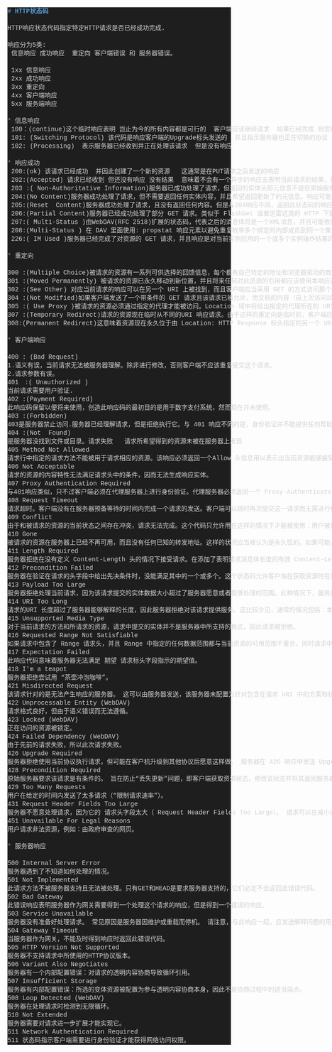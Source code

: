<div><div style="color: rgb(212, 212, 212); background-color: rgb(30, 30, 30); font-family: Consolas, &quot;Courier New&quot;, monospace; line-height: 19px; white-space: pre;"><div><span style="color: #569cd6;font-weight: bold;"># HTTP状态码</span></div><br><div>HTTP响应状态代码指定特定HTTP请求是否已经成功完成.  </div><br><div>响应分为5类:</div><div> 信息响应 成功响应  重定向 客户端错误 和 服务器错误。  </div><br><div> 1xx 信息响应  </div><div> 2xx 成功响应  </div><div> 3xx 重定向  </div><div> 4xx 客户端响应  </div><div> 5xx 服务端响应  </div><br><div><span style="color: #6796e6;">*</span> 信息响应</div><div> 100：(continue)这个临时响应表明 岂止为今的所有内容都是可行的  客户端应该继续请求  如果已经完成 则忽略它</div><div> 101: (Switching Protocol) 该代码是响应客户端的Upgrade标头发送的  并且指示服务器也正在切换的协议</div><div> 102: (Processing)  表示服务器已经收到并正在处理该请求  但是没有响应</div><br><div><span style="color: #6796e6;">*</span> 响应成功</div><div> 200:(ok) 该请求已经成功  并因此创建了一个新的资源   这通常是在PUT请求之后发送的响应  </div><div> 202:(Accepted) 请求已经收到 但还没有响应 没有结果  意味着不会有一个异步的响应去表明当前请求的结果，预期另外的进程和服务去处理请求，或者批处理。</div><div> 203 :( Non-Authoritative Information)服务器已成功处理了请求，但返回的实体头部元信息不是在原始服务器上有效的确定集合，而是来自本地或者第三方的拷贝。当前的信息可能是原始版本的子集或者超集。例如，包含资源的元数据可能导致原始服务器知道元信息的超集。使用此状态码不是必须的，而且只有在响应不使用此状态码便会返回200 OK的情况下才是合适的。  </div><div> 204:(No Content)服务器成功处理了请求，但不需要返回任何实体内容，并且希望返回更新了的元信息。响应可能通过实体头部的形式，返回新的或更新后的元信息。如果存在这些头部信息，则应当与所请求的变量相呼应。如果客户端是浏览器的话，那么用户浏览器应保留发送了该请求的页面，而不产生任何文档视图上的变化，即使按照规范新的或更新后的元信息应当被应用到用户浏览器活动视图中的文档。由于204响应被禁止包含任何消息体，因此它始终以消息头后的第一个空行结尾。  </div><div> 205:(Reset  Content)服务器成功处理了请求，且没有返回任何内容。但是与204响应不同，返回此状态码的响应要求请求者重置文档视图。该响应主要是被用于接受用户输入后，立即重置表单，以便用户能够轻松地开始另一次输入。与204响应一样，该响应也被禁止包含任何消息体，且以消息头后的第一个空行结束。  </div><div> 206:(Partial Content)服务器已经成功处理了部分 GET 请求。类似于 FlashGet 或者迅雷这类的 HTTP 下载工具都是使用此类响应实现断点续传或者将一个大文档分解为多个下载段同时下载。该请求必须包含 Range 头信息来指示客户端希望得到的内容范围，并且可能包含 If-Range 来作为请求条件。  </div><div> 207:( Multi-Status )由WebDAV(RFC 2518)扩展的状态码，代表之后的消息体将是一个XML消息，并且可能依照之前子请求数量的不同，包含一系列独立的响应代码。  </div><div> 208:(Multi-Status ) 在 DAV 里面使用: propstat 响应元素以避免重复枚举多个绑定的内部成员到同一个集合。  </div><div> 226:( IM Used )服务器已经完成了对资源的 GET 请求，并且响应是对当前实例应用的一个或多个实例操作结果的表示。  </div><br><div><span style="color: #6796e6;">*</span> 重定向</div><br><div>300 :(Multiple Choice)被请求的资源有一系列可供选择的回馈信息，每个都有自己特定的地址和浏览器驱动的商议信息。用户或浏览器能够自行选择一个首选的地址进行重定向。  </div><div>301 :(Moved Permanently) 被请求的资源已永久移动到新位置，并且将来任何对此资源的引用都应该使用本响应返回的若干个 URI 之一。如果可能，拥有链接编辑功能的客户端应当自动把请求的地址修改为从服务器反馈回来的地址。除非额外指定，否则这个响应也是可缓存的。  </div><div>302 :(See Other) 对应当前请求的响应可以在另一个 URI 上被找到，而且客户端应当采用 GET 的方式访问那个资源。这个方法的存在主要是为了允许由脚本激活的POST请求输出重定向到一个新的资源。  </div><div>304 :(Not Modified)如果客户端发送了一个带条件的 GET 请求且该请求已被允许，而文档的内容（自上次访问以来或者根据请求的条件）并没有改变，则服务器应当返回这个状态码。304 响应禁止包含消息体，因此始终以消息头后的第一个空行结尾。  </div><div>305 :( Use Proxy )被请求的资源必须通过指定的代理才能被访问。Location 域中将给出指定的代理所在的 URI 信息，接收者需要重复发送一个单独的请求，通过这个代理才能访问相应资源。只有原始服务器才能建立305响应。 </div><div>307 :(Temporary Redirect)请求的资源现在临时从不同的URI 响应请求。由于这样的重定向是临时的，客户端应当继续向原有地址发送以后的请求。只有在Cache-Control或Expires中进行了指定的情况下，这个响应才是可缓存的。  </div><div>308:(Permanent Redirect)这意味着资源现在永久位于由 Location: HTTP Response 标头指定的另一个 URI。 这与 301 Moved Permanently HTTP 响应代码具有相同的语义，但用户代理不能更改所使用的 HTTP 方法：如果在第一个请求中使用 POST，则必须在第二个请求中使用 POST。  </div><br><div><span style="color: #6796e6;">*</span> 客户端响应</div><br><div>400 : (Bad Request)  </div><div>1.语义有误，当前请求无法被服务器理解。除非进行修改，否则客户端不应该重复提交这个请求。  </div><div>2.请求参数有误。  </div><div>401　:( Unauthorized )  </div><div>当前请求需要用户验证.  </div><div>402 :(Payment Required)  </div><div>此响应码保留以便将来使用，创造此响应码的最初目的是用于数字支付系统，然而现在并未使用。  </div><div>403 :(Forbidden)  </div><div>403是服务器禁止访问.服务器已经理解请求，但是拒绝执行它。与 401 响应不同的是，身份验证并不能提供任何帮助，而且这个请求也不应该被重复提交。如果这不是一个 HEAD 请求，而且服务器希望能够讲清楚为何请求不能被执行，那么就应该在实体内描述拒绝的原因。当然服务器也可以返回一个 404 响应，假如它不希望让客户端获得任何信息。  </div><div>404 :(Not  Found)  </div><div>是服务器没找到文件或目录。请求失败   请求所希望得到的资源未被在服务器上发现</div><div>405 Method Not Allowed</div><div>请求行中指定的请求方法不能被用于请求相应的资源。该响应必须返回一个Allow 头信息用以表示出当前资源能够接受的请求方法的列表。 　　鉴于 PUT，DELETE 方法会对服务器上的资源进行写操作，因而绝大部分的网页服务器都不支持或者在默认配置下不允许上述请求方法，对于此类请求均会返回405错误。</div><div>406 Not Acceptable</div><div>请求的资源的内容特性无法满足请求头中的条件，因而无法生成响应实体。</div><div>407 Proxy Authentication Required</div><div>与401响应类似，只不过客户端必须在代理服务器上进行身份验证。代理服务器必须返回一个 Proxy-Authenticate 用以进行身份询问。客户端可以返回一个 Proxy-Authorization 信息头用以验证。</div><div>408 Request Timeout</div><div>请求超时。客户端没有在服务器预备等待的时间内完成一个请求的发送。客户端可以随时再次提交这一请求而无需进行任何更改。</div><div>409 Conflict</div><div>由于和被请求的资源的当前状态之间存在冲突，请求无法完成。这个代码只允许用在这样的情况下才能被使用：用户被认为能够解决冲突，并且会重新提交新的请求。该响应应当包含足够的信息以便用户发现冲突的源头。</div><div>410 Gone</div><div>被请求的资源在服务器上已经不再可用，而且没有任何已知的转发地址。这样的状况应当被认为是永久性的。如果可能，拥有链接编辑功能的客户端应当在获得用户许可后删除所有指向这个地址的引用。如果服务器不知道或者无法确定这个状况是否是永久的，那么就应该使用 404 状态码。除非额外说明，否则这个响应是可缓存的。</div><div>411 Length Required</div><div>服务器拒绝在没有定义 Content-Length 头的情况下接受请求。在添加了表明请求消息体长度的有效 Content-Length 头之后，客户端可以再次提交该请求。</div><div>412 Precondition Failed</div><div>服务器在验证在请求的头字段中给出先决条件时，没能满足其中的一个或多个。这个状态码允许客户端在获取资源时在请求的元信息（请求头字段数据）中设置先决条件，以此避免该请求方法被应用到其希望的内容以外的资源上。</div><div>413 Payload Too Large</div><div>服务器拒绝处理当前请求，因为该请求提交的实体数据大小超过了服务器愿意或者能够处理的范围。此种情况下，服务器可以关闭连接以免客户端继续发送此请求。如果这个状况是临时的，服务器应当返回一个 Retry-After 的响应头，以告知客户端可以在多少时间以后重新尝试。</div><div>414 URI Too Long</div><div>请求的URI 长度超过了服务器能够解释的长度，因此服务器拒绝对该请求提供服务。这比较少见，通常的情况包括：本应使用POST方法的表单提交变成了GET方法，导致查询字符串（Query String）过长。</div><div>415 Unsupported Media Type</div><div>对于当前请求的方法和所请求的资源，请求中提交的实体并不是服务器中所支持的格式，因此请求被拒绝。</div><div>416 Requested Range Not Satisfiable</div><div>如果请求中包含了 Range 请求头，并且 Range 中指定的任何数据范围都与当前资源的可用范围不重合，同时请求中又没有定义 If-Range 请求头，那么服务器就应当返回416状态码。</div><div>417 Expectation Failed</div><div>此响应代码意味着服务器无法满足 期望 请求标头字段指示的期望值。</div><div>418 I'm a teapot</div><div>服务器拒绝尝试用 “茶壶冲泡咖啡”。</div><div>421 Misdirected Request</div><div>该请求针对的是无法产生响应的服务器。 这可以由服务器发送，该服务器未配置为针对包含在请求 URI 中的方案和权限的组合产生响应。</div><div>422 Unprocessable Entity (WebDAV)</div><div>请求格式良好，但由于语义错误而无法遵循。</div><div>423 Locked (WebDAV)</div><div>正在访问的资源被锁定。</div><div>424 Failed Dependency (WebDAV)</div><div>由于先前的请求失败，所以此次请求失败。</div><div>426 Upgrade Required</div><div>服务器拒绝使用当前协议执行请求，但可能在客户机升级到其他协议后愿意这样做。 服务器在 426 响应中发送 Upgrade 头以指示所需的协议。</div><div>428 Precondition Required</div><div>原始服务器要求该请求是有条件的。 旨在防止“丢失更新”问题，即客户端获取资源状态，修改该状态并将其返回服务器，同时第三方修改服务器上的状态，从而导致冲突。</div><div>429 Too Many Requests</div><div>用户在给定的时间内发送了太多请求（“限制请求速率”）。</div><div>431 Request Header Fields Too Large</div><div>服务器不愿意处理请求，因为它的 请求头字段太大（ Request Header Fields Too Large）。 请求可以在减小请求头字段的大小后重新提交。</div><div>451 Unavailable For Legal Reasons</div><div>用户请求非法资源，例如：由政府审查的网页。</div><br><div><span style="color: #6796e6;">*</span> 服务器响应</div><br><div>500 Internal Server Error</div><div>服务器遇到了不知道如何处理的情况。</div><div>501 Not Implemented</div><div>此请求方法不被服务器支持且无法被处理。只有GET和HEAD是要求服务器支持的，它们必定不会返回此错误代码。</div><div>502 Bad Gateway</div><div>此错误响应表明服务器作为网关需要得到一个处理这个请求的响应，但是得到一个错误的响应。</div><div>503 Service Unavailable</div><div>服务器没有准备好处理请求。 常见原因是服务器因维护或重载而停机。 请注意，与此响应一起，应发送解释问题的用户友好页面。 这个响应应该用于临时条件和 Retry-After：如果可能的话，HTTP头应该包含恢复服务之前的估计时间。 网站管理员还必须注意与此响应一起发送的与缓存相关的标头，因为这些临时条件响应通常不应被缓存。</div><div>504 Gateway Timeout</div><div>当服务器作为网关，不能及时得到响应时返回此错误代码。</div><div>505 HTTP Version Not Supported</div><div>服务器不支持请求中所使用的HTTP协议版本。</div><div>506 Variant Also Negotiates</div><div>服务器有一个内部配置错误：对请求的透明内容协商导致循环引用。</div><div>507 Insufficient Storage</div><div>服务器有内部配置错误：所选的变体资源被配置为参与透明内容协商本身，因此不是协商过程中的适当端点。</div><div>508 Loop Detected (WebDAV)</div><div>服务器在处理请求时检测到无限循环。</div><div>510 Not Extended</div><div>服务器需要对请求进一步扩展才能实现它。</div><div>511 Network Authentication Required</div><div>511 状态码指示客户端需要进行身份验证才能获得网络访问权限。</div></div></div>